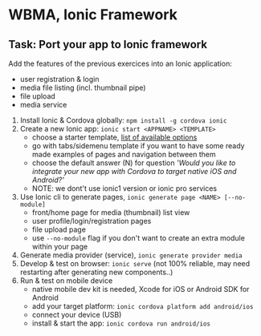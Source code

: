 # WBMA, Ionic Framework
## Task: Port your app to Ionic framework

Add the features of the previous exercices into an Ionic application:

- user registration & login
- media file listing (incl. thumbnail pipe)
- file upload
- media service

1. Install Ionic & Cordova globally: `npm install -g cordova ionic`
1. Create a new Ionic app: `ionic start <APPNAME> <TEMPLATE>`
    - choose a starter template, [list of available options](https://ionicframework.com/docs/cli/starters.html#ionic-angular)
    - go with tabs/sidemenu template if you want to have some ready made examples of pages and navigation between them
    - choose the default answer (N) for question _'Would you like to integrate your new app with Cordova to target native iOS and Android?'_
    - NOTE: we dont't use ionic1 version or ionic pro services
1. Use Ionic cli to generate pages, `ionic generate page <NAME> [--no-module]`
    - front/home page for media (thumbnail) list view
    - user profile/login/registration pages
    - file upload page
    - use `--no-module` flag if you don't want to create an extra module within your page
1. Generate media provider (service), `ionic generate provider media`
1. Develop & test on browser: `ionic serve` (not 100% reliable, may need restarting after generating new components..)
1. Run & test on mobile device
    - native mobile dev kit is needed, Xcode for iOS or Android SDK for Android
    - add your target platform: `ionic cordova platform add android/ios`
    - connect your device (USB)
    - install & start the app: `ionic cordova run android/ios`

